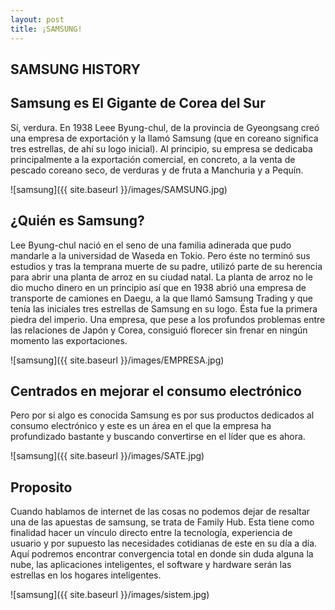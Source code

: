```yaml
---
layout: post
title: ¡SAMSUNG!
---
```


## SAMSUNG HISTORY

## Samsung es El Gigante de Corea del Sur

Sí, verdura. En 1938 Leee Byung-chul, de la provincia de Gyeongsang creó una empresa de exportación y la llamó Samsung (que en coreano significa tres estrellas, de ahí su logo inicial). Al principio, su empresa se dedicaba principalmente a la exportación comercial, en concreto, a la venta de pescado coreano seco, de verduras y de fruta a Manchuria y a Pequín.

![samsung]({{ site.baseurl }}/images/SAMSUNG.jpg)

## ¿Quién es Samsung?

Lee Byung-chul nació en el seno de una familia adinerada que pudo mandarle a la universidad de Waseda en Tokio. Pero éste no terminó sus estudios y tras la temprana muerte de su padre, utilizó parte de su herencia para abrir una planta de arroz en su ciudad natal. La planta de arroz no le dio mucho dinero en un principio así que en 1938 abrió una empresa de transporte de camiones en Daegu, a la que llamó Samsung Trading y que tenía las iniciales tres estrellas de Samsung en su logo. Ésta fue la primera piedra del imperio. Una empresa, que pese a los profundos problemas entre las relaciones de Japón y Corea, consiguió florecer sin frenar en ningún momento las exportaciones.

![samsung]({{ site.baseurl }}/images/EMPRESA.jpg)

## Centrados en mejorar el consumo electrónico

Pero por si algo es conocida Samsung es por sus productos dedicados al consumo electrónico y este es un área en el que la empresa ha profundizado bastante y buscando convertirse en el líder que es ahora.

![samsung]({{ site.baseurl }}/images/SATE.jpg)

## Proposito 

Cuando hablamos de internet de las cosas no podemos dejar de resaltar una de las apuestas de samsung, se trata de Family Hub. Esta tiene como finalidad hacer un vínculo directo entre la tecnología, experiencia de usuario y por supuesto las necesidades cotidianas de este en su día a día.  Aquí podremos encontrar convergencia total en donde sin duda alguna la nube, las aplicaciones inteligentes, el software y hardware serán las estrellas en los hogares inteligentes. 

![samsung]({{ site.baseurl }}/images/sistem.jpg)







